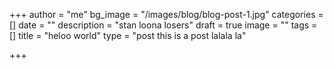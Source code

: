 +++
author = "me"
bg_image = "/images/blog/blog-post-1.jpg"
categories = []
date = ""
description = "stan loona losers"
draft = true
image = ""
tags = []
title = "heloo world"
type = "post this is a post lalala la"

+++
